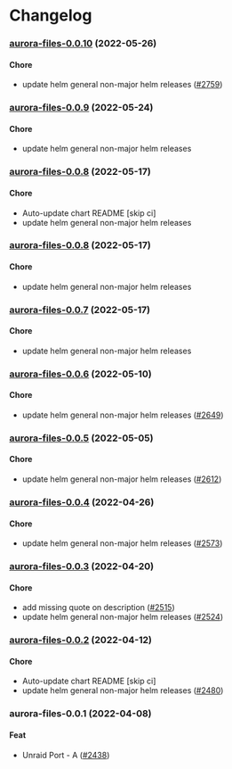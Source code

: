 # Changelog<br>


<a name="aurora-files-0.0.10"></a>
### [aurora-files-0.0.10](https://github.com/truecharts/apps/compare/aurora-files-0.0.9...aurora-files-0.0.10) (2022-05-26)

#### Chore

* update helm general non-major helm releases ([#2759](https://github.com/truecharts/apps/issues/2759))



<a name="aurora-files-0.0.9"></a>
### [aurora-files-0.0.9](https://github.com/truecharts/apps/compare/aurora-files-0.0.8...aurora-files-0.0.9) (2022-05-24)

#### Chore

* update helm general non-major helm releases



<a name="aurora-files-0.0.8"></a>
### [aurora-files-0.0.8](https://github.com/truecharts/apps/compare/aurora-files-0.0.7...aurora-files-0.0.8) (2022-05-17)

#### Chore

* Auto-update chart README [skip ci]
* update helm general non-major helm releases



<a name="aurora-files-0.0.8"></a>
### [aurora-files-0.0.8](https://github.com/truecharts/apps/compare/aurora-files-0.0.7...aurora-files-0.0.8) (2022-05-17)

#### Chore

* update helm general non-major helm releases



<a name="aurora-files-0.0.7"></a>
### [aurora-files-0.0.7](https://github.com/truecharts/apps/compare/aurora-files-0.0.6...aurora-files-0.0.7) (2022-05-17)

#### Chore

* update helm general non-major helm releases



<a name="aurora-files-0.0.6"></a>
### [aurora-files-0.0.6](https://github.com/truecharts/apps/compare/aurora-files-0.0.5...aurora-files-0.0.6) (2022-05-10)

#### Chore

* update helm general non-major helm releases ([#2649](https://github.com/truecharts/apps/issues/2649))



<a name="aurora-files-0.0.5"></a>
### [aurora-files-0.0.5](https://github.com/truecharts/apps/compare/aurora-files-0.0.4...aurora-files-0.0.5) (2022-05-05)

#### Chore

* update helm general non-major helm releases ([#2612](https://github.com/truecharts/apps/issues/2612))



<a name="aurora-files-0.0.4"></a>
### [aurora-files-0.0.4](https://github.com/truecharts/apps/compare/aurora-files-0.0.3...aurora-files-0.0.4) (2022-04-26)

#### Chore

* update helm general non-major helm releases ([#2573](https://github.com/truecharts/apps/issues/2573))



<a name="aurora-files-0.0.3"></a>
### [aurora-files-0.0.3](https://github.com/truecharts/apps/compare/aurora-files-0.0.2...aurora-files-0.0.3) (2022-04-20)

#### Chore

* add missing quote on description ([#2515](https://github.com/truecharts/apps/issues/2515))
* update helm general non-major helm releases ([#2524](https://github.com/truecharts/apps/issues/2524))



<a name="aurora-files-0.0.2"></a>
### [aurora-files-0.0.2](https://github.com/truecharts/apps/compare/aurora-files-0.0.1...aurora-files-0.0.2) (2022-04-12)

#### Chore

* Auto-update chart README [skip ci]
* update helm general non-major helm releases ([#2480](https://github.com/truecharts/apps/issues/2480))



<a name="aurora-files-0.0.1"></a>
### aurora-files-0.0.1 (2022-04-08)

#### Feat

* Unraid Port - A ([#2438](https://github.com/truecharts/apps/issues/2438))
